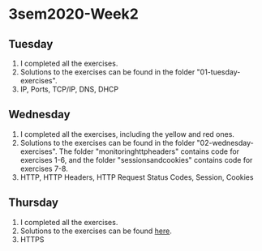 # 3sem2020-Week2

## Tuesday
1. I completed all the exercises.
2. Solutions to the exercises can be found in the folder "01-tuesday-exercises".
3. IP, Ports, TCP/IP, DNS, DHCP


## Wednesday
1. I completed all the exercises, including the yellow and red ones.
2. Solutions to the exercises can be found in the folder "02-wednesday-exercises". The folder "monitoringhttpheaders" contains code for exercises 1-6, and the folder "sessionsandcookies" contains code for exercises 7-8.
3. HTTP, HTTP Headers, HTTP Request Status Codes, Session, Cookies


## Thursday
1. I completed all the exercises.
2. Solutions to the exercises can be found [here](https://carolinehoeg.com/SP2-1.0-test/).
3. HTTPS
